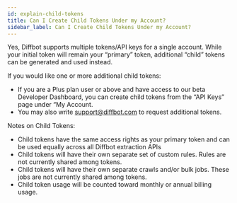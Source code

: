 ```yaml
---
id: explain-child-tokens
title: Can I Create Child Tokens Under my Account?
sidebar_label: Can I Create Child Tokens Under my Account?
---
```


Yes, Diffbot supports multiple tokens/API keys for a single account. While your initial token will remain your “primary” token, additional “child” tokens can be generated and used instead.

If you would like one or more additional child tokens:

- If you are a Plus plan user or above and have access to our beta Developer Dashboard, you can create child tokens from the “API Keys” page under “My Account.
- You may also write [support@diffbot.com](mailto:support@diffbot.com) to request additional tokens.

Notes on Child Tokens:

- Child tokens have the same access rights as your primary token and can be used equally across all Diffbot extraction APIs
- Child tokens will have their own separate set of custom rules. Rules are not currently shared among tokens.
- Child tokens will have their own separate crawls and/or bulk jobs. These jobs are not currently shared among tokens.
- Child token usage will be counted toward monthly or annual billing usage.